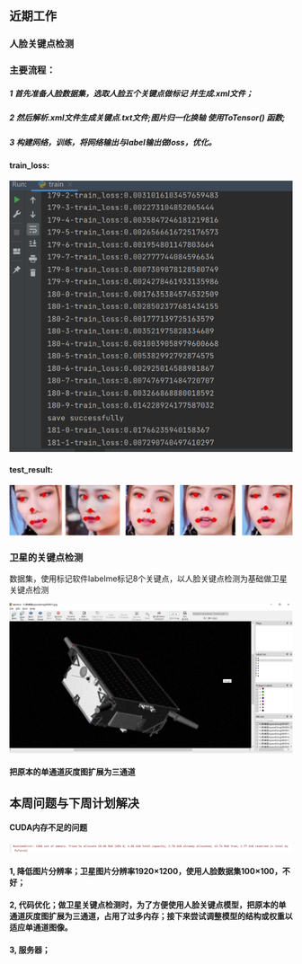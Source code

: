 ## 近期工作
### 人脸关键点检测
### 主要流程：
##### 1 首先准备人脸数据集，选取人脸五个关键点做标记 并生成.xml文件；
##### 2 然后解析.xml文件生成关键点.txt文件;图片归一化换轴 使用ToTensor() 函数;
##### 3 构建网络，训练，将网络输出与label输出做loss，优化。
#### train_loss: 
![流程图](images/8.30-1.png)
#### test_result:
![流程图](images/8.30-2.png)

### 卫星的关键点检测
数据集，使用标记软件labelme标记8个关键点，以人脸关键点检测为基础做卫星关键点检测

![流程图](images/8.30-3.png)

#### 把原本的单通道灰度图扩展为三通道

## 本周问题与下周计划解决
#### CUDA内存不足的问题
![流程图](images/8.30-4.png)
#### 1, 降低图片分辨率；卫星图片分辨率1920×1200，使用人脸数据集100×100，不好；
#### 2, 代码优化；做卫星关键点检测时，为了方便使用人脸关键点模型，把原本的单通道灰度图扩展为三通道，占用了过多内存；接下来尝试调整模型的结构或权重以适应单通道图像。
#### 3, 服务器；



